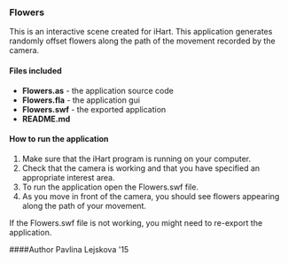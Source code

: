 ### Flowers

This is an interactive scene created for iHart. This application generates randomly offset flowers along the path of the movement recorded by the camera.

#### Files included
* __Flowers.as__ - the application source code
* __Flowers.fla__ - the application gui
* __Flowers.swf__ - the exported application
* __README.md__

#### How to run the application  
1. Make sure that the iHart program is running on your computer.
2. Check that the camera is working and that you have specified an appropriate interest area.
3. To run the application open the Flowers.swf file.
4. As you move in front of the camera, you should see flowers appearing along the path of your movement.

If the Flowers.swf file is not working, you might need to re-export the application.

####Author
Pavlina Lejskova '15


